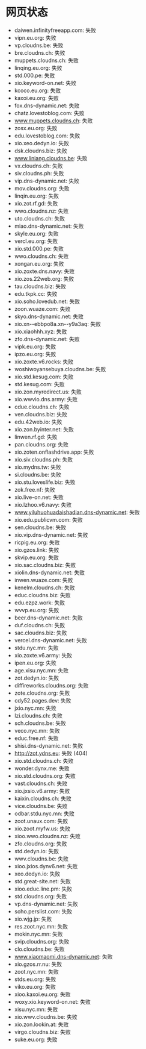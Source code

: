 # 网页状态
- daiwen.infinityfreeapp.com: 失败
- vipn.eu.org: 失败
- vp.cloudns.be: 失败
- bre.cloudns.ch: 失败
- muppets.cloudns.ch: 失败
- linqing.eu.org: 失败
- std.000.pe: 失败
- xio.keyword-on.net: 失败
- kcoco.eu.org: 失败
- kaxoi.eu.org: 失败
- fox.dns-dynamic.net: 失败
- chatz.lovestoblog.com: 失败
- www.muppets.cloudns.ch: 失败
- zosx.eu.org: 失败
- edu.lovestoblog.com: 失败
- xio.xeo.dedyn.io: 失败
- dsk.cloudns.biz: 失败
- www.liniang.cloudns.be: 失败
- vx.cloudns.ch: 失败
- siv.cloudns.ph: 失败
- vip.dns-dynamic.net: 失败
- mov.cloudns.org: 失败
- linqin.eu.org: 失败
- xio.zot.rf.gd: 失败
- wwo.cloudns.nz: 失败
- uto.cloudns.ch: 失败
- miao.dns-dynamic.net: 失败
- skyle.eu.org: 失败
- vercl.eu.org: 失败
- xio.std.000.pe: 失败
- wwo.cloudns.ch: 失败
- xongan.eu.org: 失败
- xio.zoxte.dns.navy: 失败
- xio.zos.22web.org: 失败
- tau.cloudns.biz: 失败
- edu.tkpk.cc: 失败
- xio.soho.lovedub.net: 失败
- zoon.wuaze.com: 失败
- skyo.dns-dynamic.net: 失败
- xio.xn--ebbpo8a.xn--y9a3aq: 失败
- xio.xiaohhh.xyz: 失败
- zfo.dns-dynamic.net: 失败
- vipk.eu.org: 失败
- ipzo.eu.org: 失败
- xio.zoxte.v6.rocks: 失败
- woshiwoyansebuya.cloudns.be: 失败
- xio.std.kesug.com: 失败
- std.kesug.com: 失败
- xio.zon.myredirect.us: 失败
- xio.wwvio.dns.army: 失败
- cdue.cloudns.ch: 失败
- ven.cloudns.biz: 失败
- edu.42web.io: 失败
- xio.zon.byinter.net: 失败
- linwen.rf.gd: 失败
- pan.cloudns.org: 失败
- xio.zoten.onflashdrive.app: 失败
- xio.siv.cloudns.ph: 失败
- xio.mydns.tw: 失败
- si.cloudns.be: 失败
- xio.stu.loveslife.biz: 失败
- zok.free.nf: 失败
- xio.live-on.net: 失败
- xio.lzhoo.v6.navy: 失败
- www.yiluhuohuadaishadian.dns-dynamic.net: 失败
- xio.edu.publicvm.com: 失败
- sen.cloudns.be: 失败
- xio.vip.dns-dynamic.net: 失败
- ricpig.eu.org: 失败
- xio.gzos.link: 失败
- skvip.eu.org: 失败
- xio.sac.cloudns.biz: 失败
- xiolin.dns-dynamic.net: 失败
- inwen.wuaze.com: 失败
- kenelm.cloudns.ch: 失败
- educ.cloudns.biz: 失败
- edu.ezpz.work: 失败
- wvvp.eu.org: 失败
- beer.dns-dynamic.net: 失败
- duf.cloudns.ch: 失败
- sac.cloudns.biz: 失败
- vercel.dns-dynamic.net: 失败
- stdu.nyc.mn: 失败
- xio.zoxte.v6.army: 失败
- ipen.eu.org: 失败
- age.xisu.nyc.mn: 失败
- zot.dedyn.io: 失败
- diffireworks.cloudns.org: 失败
- zote.cloudns.org: 失败
- cdy52.pages.dev: 失败
- jxio.nyc.mn: 失败
- lzi.cloudns.ch: 失败
- sch.cloudns.be: 失败
- veco.nyc.mn: 失败
- educ.free.nf: 失败
- shisi.dns-dynamic.net: 失败
- http://zot.ydns.eu: 失败 (404)
- xio.std.cloudns.ch: 失败
- wonder.dynx.me: 失败
- xio.std.cloudns.org: 失败
- vast.cloudns.ch: 失败
- xio.jxsio.v6.army: 失败
- kaixin.cloudns.ch: 失败
- vice.cloudns.be: 失败
- odbar.stdu.nyc.mn: 失败
- zoot.unaux.com: 失败
- xio.zoot.myfw.us: 失败
- xioo.wwo.cloudns.nz: 失败
- zfo.cloudns.org: 失败
- std.dedyn.io: 失败
- wwv.cloudns.be: 失败
- xioo.jxios.dynv6.net: 失败
- xeo.dedyn.io: 失败
- std.great-site.net: 失败
- xioo.educ.line.pm: 失败
- std.cloudns.org: 失败
- vp.dns-dynamic.net: 失败
- soho.perslist.com: 失败
- xio.wjg.jp: 失败
- res.zoot.nyc.mn: 失败
- mokin.nyc.mn: 失败
- svip.cloudns.org: 失败
- clo.cloudns.be: 失败
- www.xiaomaomi.dns-dynamic.net: 失败
- xio.gzos.rr.nu: 失败
- zoot.nyc.mn: 失败
- stds.eu.org: 失败
- viko.eu.org: 失败
- xioo.kaxoi.eu.org: 失败
- woxy.xio.keyword-on.net: 失败
- xisu.nyc.mn: 失败
- xio.wwv.cloudns.be: 失败
- xio.zon.lookin.at: 失败
- virgo.cloudns.biz: 失败
- suke.eu.org: 失败
